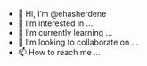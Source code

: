 - 👋 Hi, I’m @ehasherdene
- 👀 I’m interested in ...
- 🌱 I’m currently learning ...
- 💞️ I’m looking to collaborate on ...
- 📫 How to reach me ...

<!---
ehasherdene/ehasherdene is a ✨ special ✨ repository because its `README.md` (this file) appears on your GitHub profile.
You can click the Preview link to take a look at your changes.
--->
